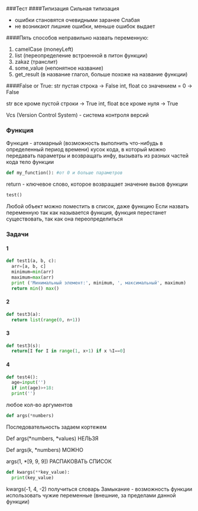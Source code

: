 ###Тест 
####Типизация
Сильная типизация
+ ошибки становятся очевидными заранее
Слабая 
+ не возникают лишние ошибки, меньше ошибок выдает

####Пять способов неправильно назвать переменную:
1. camelCase (moneyLeft)
2. list (переопределение встроенной в питон функции)
3. zakaz (транслит)
4. some_value (непонятное название)
5. get_result (в название глагол, больше похоже на название функции)

####False or True:
str пустая строка -> False
int, float со значением = 0 -> False

str все кроме пустой строки -> True
int, float все кроме нуля -> True

Vcs (Version Control System) - система контроля версий
### Функция
Функция - атомарный (возможность выполнить что-нибудь в определенный период времени) кусок кода, в который можно передавать параметры и возвращать инфу, вызывать из разных частей кода
тело функции
```python
def my_function(): #от 0 и больше параметров
```
return - ключевое слово, которое возвращает значение
вызов функции
```python
test()
```
Любой объект можно поместить в список, даже функцию
Если назвать переменную так как называется функция, функция перестанет существовать, так как она переопределиться

### Задачи
#### 1
```python
def test1(a, b, c):
  arr=[a, b, c]
  minimum=min(arr)
  maximum=max(arr)
  print ('Минимальный элемент:', minimum, ', максимальный', maximum)
  return min() max()
```
#### 2
```python
def test3(a):
  return list(range(0, n+1))
```
#### 3
```python
def test3(s):
  return[I for I in range(1, x+1) if x %I==0]
```
#### 4
```python
def test4():
  age=input('')
  if int(age)>+18:
  print('')
```
любое кол-во аргументов
```python
def args(*numbers)
```

Последовательность задаем кортежем

Def args(*numbers, *values) НЕЛЬЗЯ

Def args(k, *numbers) МОЖНО

args(1, *[9, 9, 9]) РАСПАКОВАТЬ СПИСОК
```python
def kwargs(**key_value):
  print(key_value)
```

kwargs(-1, 4, -2) получиться словарь
Замыкание - возможность функции использовать чужие переменные (внешние, за пределами данной функции)
